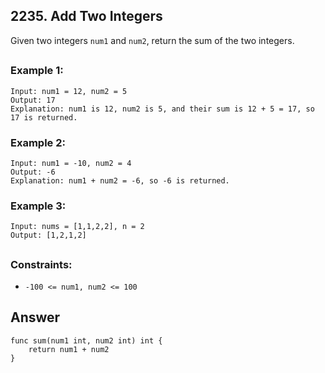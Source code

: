 ## 2235. Add Two Integers

Given two integers `num1` and `num2`, return the sum of the two integers.
##

### Example 1:
```
Input: num1 = 12, num2 = 5
Output: 17
Explanation: num1 is 12, num2 is 5, and their sum is 12 + 5 = 17, so 17 is returned.
```
### Example 2:
```
Input: num1 = -10, num2 = 4
Output: -6
Explanation: num1 + num2 = -6, so -6 is returned.
```
### Example 3:
```
Input: nums = [1,1,2,2], n = 2
Output: [1,2,1,2]
```
##
### Constraints:

- `-100 <= num1, num2 <= 100`


## Answer
```
func sum(num1 int, num2 int) int {
    return num1 + num2
}
```